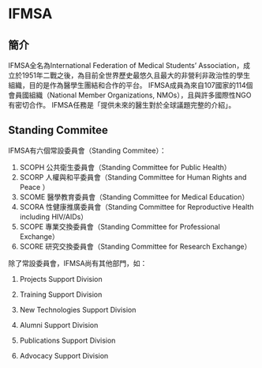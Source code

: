 # IFMSA
## 簡介
IFMSA全名為International Federation of MedicalStudents’ Association，成立於1951年二戰之後，為目前全世界歷史最悠久且最大的非營利非政治性的學生組織，目的是作為醫學生團結和合作的平台。
IFMSA成員為來自107國家的114個會員國組織（National Member Organizations, NMOs），且與許多國際性NGO有密切合作。
IFMSA任務是「提供未來的醫生對於全球議題完整的介紹」。

## Standing Commitee
IFMSA有六個常設委員會（Standing Commitee）：
1. SCOPH 公共衛生委員會（Standing Committee for PublicHealth）
2. SCORP 人權與和平委員會（Standing Committee for Human Rights and Peace）
3. SCOME 醫學教育委員會（Standing Committee for Medical Education）
4. SCORA 性健康推廣委員會（Standing Committee for Reproductive Health including HIV/AIDs）
5. SCOPE 專業交換委員會（Standing Committee for Professional Exchange）
6. SCORE 研究交換委員會（Standing Committee for Research Exchange）

除了常設委員會，IFMSA尚有其他部門，如：
1. Projects Support Division
2. Training Support Division
3. New Technologies Support Division
4. Alumni Support Division
5. Publications Support Division
6. Advocacy Support Division